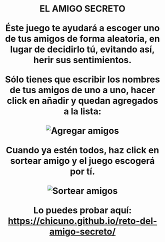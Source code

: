 <h1 align = "center">EL AMIGO SECRETO

<p>Éste juego te ayudará a escoger uno de tus amigos de forma aleatoria, en lugar de decidirlo tú, evitando así, herir sus sentimientos.</p>

Sólo tienes que escribir los nombres de tus amigos de uno a uno, hacer click en añadir y quedan agregados a la lista:</p>

![Agregar amigos](https://github.com/user-attachments/assets/6ecaf953-25cd-4019-869c-790491c7468d)


Cuando ya estén todos, haz click en sortear amigo y el juego escogerá por tí.

![Sortear amigos](https://github.com/user-attachments/assets/3c1f5e91-613b-44e4-8c3e-499fa069e432)


Lo puedes probar aquí:  
https://chicuno.github.io/reto-del-amigo-secreto/
